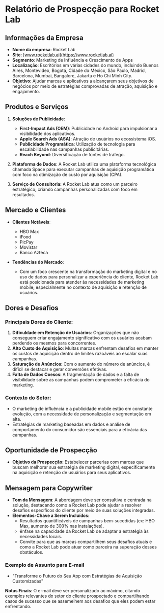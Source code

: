 # Relatório de Prospecção para Rocket Lab

## Informações da Empresa
- **Nome da empresa**: Rocket Lab
- **Site**: [www.rocketlab.ai](https://www.rocketlab.ai)
- **Segmento**: Marketing de Influência e Crescimento de Apps
- **Localização**: Escritórios em várias cidades do mundo, incluindo Buenos Aires, Montevideo, Bogotá, Cidade do México, São Paulo, Madrid, Barcelona, Mumbai, Bangalore, Jakarta e Ho Chi Minh City.
- **Objetivo**: Ajudar marcas e aplicativos a alcançarem seus objetivos de negócios por meio de estratégias comprovadas de atração, aquisição e engajamento.

## Produtos e Serviços
1. **Soluções de Publicidade**:
   - **First-Impact Ads (OEM)**: Publicidade no Android para impulsionar a visibilidade dos aplicativos.
   - **Apple Search Ads (ASA)**: Atração de usuários no ecossistema iOS.
   - **Publicidade Programática**: Utilização de tecnologia para escalabilidade nas campanhas publicitárias.
   - **Reach Beyond**: Diversificação de fontes de tráfego.

2. **Plataforma de Dados**: A Rocket Lab utiliza uma plataforma tecnológica chamada Space para executar campanhas de aquisição programática com foco na otimização de custo por aquisição (CPA).

3. **Serviço de Consultoria**: A Rocket Lab atua como um parceiro estratégico, criando campanhas personalizadas com foco em resultados.

## Mercado e Clientes
- **Clientes Notáveis**:
  - HBO Max
  - iFood
  - PicPay
  - Movistar
  - Banco Azteca

- **Tendências do Mercado**: 
  - Com um foco crescente na transformação do marketing digital e no uso de dados para personalizar a experiência do cliente, Rocket Lab está posicionada para atender às necessidades de marketing mobile, especialmente no contexto de aquisição e retenção de usuários.

## Dores e Desafios
### Principais Dores do Cliente:
1. **Dificuldade em Retenção de Usuários**: Organizações que não conseguem criar engajamento significativo com os usuários acabam perdendo os mesmos para concorrentes.
2. **Alto Custo de Aquisição**: Muitas marcas enfrentam desafios em manter os custos de aquisição dentro de limites razoáveis ao escalar suas campanhas.
3. **Saturação de Anúncios**: Com o aumento do número de anúncios, é difícil se destacar e gerar conversões efetivas.
4. **Falta de Dados Coesos**: A fragmentação de dados e a falta de visibilidade sobre as campanhas podem comprometer a eficácia do marketing.

### Contexto do Setor:
- O marketing de influência e a publicidade mobile estão em constante evolução, com a necessidade de personalização e segmentação em alta.
- Estratégias de marketing baseadas em dados e análise de comportamento do consumidor são essenciais para a eficácia das campanhas.

## Oportunidade de Prospecção
- **Objetivo da Prospecção**: Estabelecer parcerias com marcas que buscam melhorar sua estratégia de marketing digital, especificamente na aquisição e retenção de usuários para seus aplicativos.

## Mensagem para Copywriter
- **Tom da Mensagem**: A abordagem deve ser consultiva e centrada na solução, destacando como a Rocket Lab pode ajudar a resolver desafios específicos do cliente por meio de suas soluções integradas.
- **Elementos-Chave a Serem Incluídos**:
  - Resultados quantificáveis de campanhas bem-sucedidas (ex: HBO Max, aumento de 300% nas instalações).
  - ênfase na capacidade da Rocket Lab de adaptar a estratégia às necessidades locais.
  - Convite para que as marcas compartilhem seus desafios atuais e como a Rocket Lab pode atuar como parceira na superação desses obstáculos.

### Exemplo de Assunto para E-mail
- "Transforme o Futuro do Seu App com Estratégias de Aquisição Customizadas"

**Notas Finais**: O e-mail deve ser personalizado ao máximo, citando exemplos relevantes do setor do cliente prospectado e compartilhando casos de sucesso que se assemelhem aos desafios que eles podem estar enfrentando.